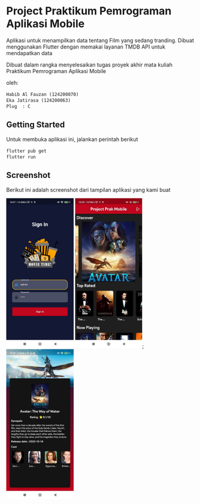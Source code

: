 # Project Praktikum Pemrograman Aplikasi Mobile
Aplikasi untuk menampilkan data tentang Film yang sedang tranding. Dibuat menggunakan Flutter dengan memakai layanan TMDB API untuk mendapatkan data

Dibuat dalam rangka menyelesaikan tugas proyek akhir mata kuliah Praktikum Pemrograman Aplikasi Mobile

oleh:
```
Habib Al Fauzan (124200070)
Eka Jatirasa (124200063)
Plug  : C
```

## Getting Started
Untuk membuka aplikasi ini, jalankan perintah berikut
```
flutter pub get
flutter run
```

## Screenshot
Berikut ini adalah screenshot dari tampilan aplikasi yang kami buat

<img src="assets/screenshot/photo_2022-12-25_18-37-54.jpg" height="400em"/>&nbsp;<img src="assets/screenshot/photo_2022-12-25_18-37-55.jpg" height="400em"/>;<img src="assets/screenshot/photo_2022-12-25_18-37-57.jpg" height="400em"/>
